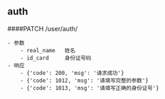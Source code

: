## auth
####PATCH   /user/auth/

    - 参数
        - real_name   姓名
        - id_card     身份证号码
    - 响应
        - {'code': 200, 'msg': '请求成功'}
        - {'code': 1012, 'msg': '请填写完整的参数'}
        - {'code': 1013, 'msg': '请填写正确的身份证号'}
   